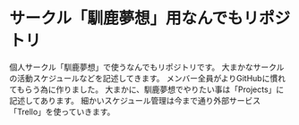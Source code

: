 # サークル「馴鹿夢想」用なんでもリポジトリ
個人サークル「馴鹿夢想」で使うなんでもリポジトリです。
大まかなサークルの活動スケジュールなどを記述してきます。
メンバー全員がよりGitHubに慣れてもらう為に作りました。
大まかに、馴鹿夢想でやりたい事は「Projects」に記述してあります。
細かいスケジュール管理は今まで通り外部サービス「Trello」を使っていきます。
